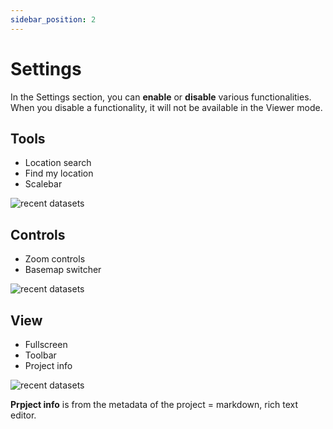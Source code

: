 ```yaml
---
sidebar_position: 2
---
```



# Settings

In the Settings section, you can **enable** or **disable** various functionalities. When you disable a functionality, it will not be available in the Viewer mode.

## Tools

- Location search
- Find my location
- Scalebar

<div style={{ display: 'flex', flexDirection: 'column', alignItems: 'center' }}>
  <img src={require('/img/builder/tools_en.png').default} alt="recent datasets" style={{ maxHeight: "auto", maxWidth: "auto", objectFit: "cover"}}/>
</div> 

## Controls

- Zoom controls
- Basemap switcher

<div style={{ display: 'flex', flexDirection: 'column', alignItems: 'center' }}>
  <img src={require('/img/builder/controls_en.png').default} alt="recent datasets" style={{ maxHeight: "auto", maxWidth: "auto", objectFit: "cover"}}/>
</div> 


## View

- Fullscreen
- Toolbar
- Project info 

<div style={{ display: 'flex', flexDirection: 'column', alignItems: 'center' }}>
  <img src={require('/img/builder/view_en.png').default} alt="recent datasets" style={{ maxHeight: "auto", maxWidth: "auto", objectFit: "cover"}}/>
</div> 

**Prpject info** is from the metadata of the project = markdown, rich text editor.
